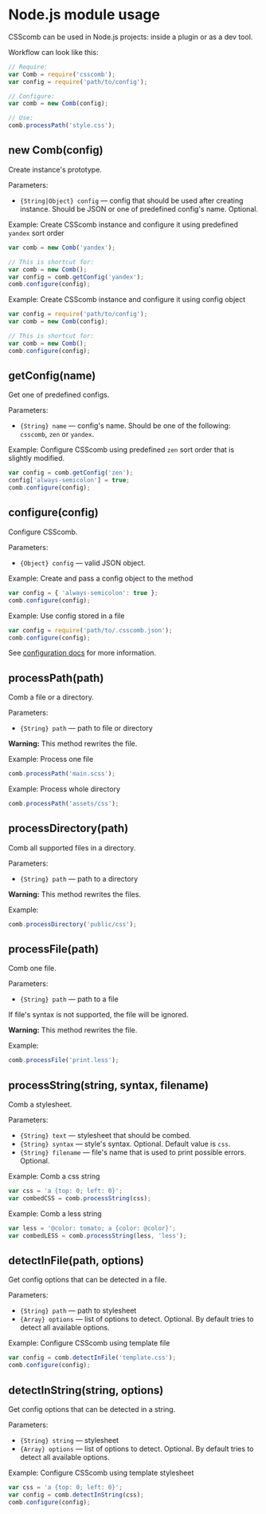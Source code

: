 # Node.js module usage

CSScomb can be used in Node.js projects: inside a plugin or as a dev tool.

Workflow can look like this:

```js
// Require:
var Comb = require('csscomb');
var config = require('path/to/config');

// Configure:
var comb = new Comb(config);

// Use:
comb.processPath('style.css');
```

## new Comb(config)

Create instance's prototype.

Parameters:

* `{String|Object} config` — config that should be used after creating
   instance. Should be JSON or one of predefined config's name. Optional.

Example: Create CSScomb instance and configure it using predefined `yandex` sort
order

```js
var comb = new Comb('yandex');

// This is shortcut for:
var comb = new Comb();
var config = comb.getConfig('yandex');
comb.configure(config);
```

Example: Create CSScomb instance and configure it using config object

```js
var config = require('path/to/config');
var comb = new Comb(config);

// This is shortcut for:
var comb = new Comb();
comb.configure(config);
```

## getConfig(name)

Get one of predefined configs.

Parameters:

* `{String} name` — config's name. Should be one of the following:
  `csscomb`, `zen` or `yandex`.

Example: Configure CSScomb using predefined `zen` sort order that is slightly
modified.

```js
var config = comb.getConfig('zen');
config['always-semicolon'] = true;
comb.configure(config);
```

## configure(config)

Configure CSScomb.

Parameters:

* `{Object} config` — valid JSON object.

Example: Create and pass a config object to the method

```js
var config = { 'always-semicolon': true };
comb.configure(config);
```

Example: Use config stored in a file

```js
var config = require('path/to/.csscomb.json');
comb.configure(config);
```

See [configuration docs](configuration.md) for more information.

## processPath(path)

Comb a file or a directory.

Parameters:

* `{String} path` — path to file or directory

**Warning:** This method rewrites the file.

Example: Process one file

```js
comb.processPath('main.scss');
```

Example: Process whole directory

```js
comb.processPath('assets/css');
```

## processDirectory(path)

Comb all supported files in a directory.

Parameters:

* `{String} path` — path to a directory

**Warning:** This method rewrites the files.

Example:

```js
comb.processDirectory('public/css');
```

## processFile(path)

Comb one file.

Parameters:

* `{String} path` — path to a file

If file's syntax is not supported, the file will be ignored.

**Warning:** This method rewrites the file.

Example:

```js
comb.processFile('print.less');
```

## processString(string, syntax, filename)

Comb a stylesheet.

Parameters:

* `{String} text` — stylesheet that should be combed.
* `{String} syntax` — style's syntax. Optional. Default value is `css`.
* `{String} filename` — file's name that is used to print possible errors.
   Optional.

Example: Comb a css string

```js
var css = 'a {top: 0; left: 0}';
var combedCSS = comb.processString(css);
```

Example: Comb a less string

```js
var less = '@color: tomato; a {color: @color}';
var combedLESS = comb.processString(less, 'less');
```

## detectInFile(path, options)

Get config options that can be detected in a file.

Parameters:

* `{String} path` — path to stylesheet
* `{Array} options` — list of options to detect. Optional. By default tries
   to detect all available options.

Example: Configure CSScomb using template file

```js
var config = comb.detectInFile('template.css');
comb.configure(config);
```

## detectInString(string, options)

Get config options that can be detected in a string.

Parameters:

* `{String} string` — stylesheet
* `{Array} options` — list of options to detect. Optional. By default tries
   to detect all available options.

Example: Configure CSScomb using template stylesheet

```js
var css = 'a {top: 0; left: 0}';
var config = comb.detectInString(css);
comb.configure(config);
```
